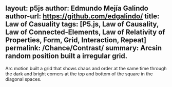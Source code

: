 layout: p5js
author: Edmundo Mejía Galindo
author-url: https://github.com/edgalindo/
title: Law of Casuality
tags: [P5.js, Law of Causality, Law of Connected-Elements, Law of Relativity of Properties, Form, Grid, Interaction, Repeat]
permalink: /Chance/Contrast/
summary: Arcsin random position built a irregular grid.
---
Arc motion built a grid that shows chaos and order at the same time through the dark and bright corners at the top and bottom of the square in the diagonal spaces.
